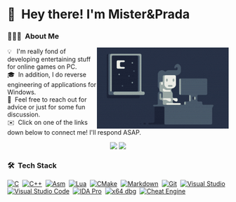 # 👋 &nbsp;Hey there! I'm Mister&Prada


### 👨🏻‍💻 &nbsp;About Me

<img alt="Night Coding" src="https://raw.githubusercontent.com/AVS1508/AVS1508/master/assets/Night-Coding.gif" align="right"/>

💡 &nbsp; I'm really fond of developing entertaining stuff for online games on PC.\
🎓 &nbsp;In addition, I do reverse engineering of applications for Windows.\
💬 &nbsp;Feel free to reach out for advice or just for some fun discussion.\
✉️ &nbsp;Click on one of the links down below to connect me! I'll respond ASAP.

<p align="center">
<a href="https://discordapp.com/users/240546940901785610"><img src="https://img.shields.io/badge/-@MisterPrada6666-5562ea?style=flat&logo=Discord&logoColor=white"/></a>
<a href="https://t.me/misterprada"><img src="https://img.shields.io/badge/-@misterprada-1769FF?style=flat&logo=Telegram&logoColor=white"/></a>
</p>


### 🛠 &nbsp;Tech Stack

[![C](https://img.shields.io/badge/-C-05122A?style=flat&logo=C&logoColor=A8B9CC)](#)&nbsp;
[![C++](https://img.shields.io/badge/-C++-05122A?style=flat&logo=C%2B%2B&logoColor=00599C)](#)&nbsp;
[![Asm](https://img.shields.io/badge/-Asm-05122A?style=flat&logo=Intel&logoColor=00599C)](#)&nbsp;
[![Lua](https://img.shields.io/badge/-Lua-05122A?style=flat&logo=Lua&logoColor=00599C)](#)&nbsp;
[![CMake](https://img.shields.io/badge/-CMake-05122A?style=flat&logo=cmake)](#)&nbsp;
[![Markdown](https://img.shields.io/badge/-Markdown-05122A?style=flat&logo=markdown)](#)&nbsp;
[![Git](https://img.shields.io/badge/-Git-05122A?style=flat&logo=git)](#)&nbsp;
[![Visual Studio](https://img.shields.io/badge/-Visual%20Studio%20-05122A?style=flat&logo=visual-studio&logoColor=007ACC)](#)&nbsp;
[![Visual Studio Code](https://img.shields.io/badge/-VS%20Code-05122A?style=flat&logo=visual-studio-code&logoColor=007ACC)](#)&nbsp;
[![IDA Pro](https://img.shields.io/badge/-IDA%20Pro%20-05122A?style=flat)](#)&nbsp;
[![x64 dbg](https://img.shields.io/badge/-x64%20dbg%20-05122A?style=flat)](#)&nbsp;
[![Cheat Engine](https://img.shields.io/badge/-Cheat%20Engine%20-05122A?style=flat)](#)&nbsp;

</p>
